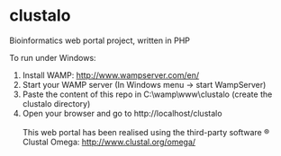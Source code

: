 clustalo
========

Bioinformatics web portal project, written in PHP <br/>


To run under Windows:<br/>
1. Install WAMP: http://www.wampserver.com/en/<br/>
2. Start your WAMP server (In Windows menu -> start WampServer)<br/>
3. Paste the content of this repo in C:\wamp\www\clustalo (create the clustalo directory)<br/>
4. Open your browser and go to http://localhost/clustalo 
<br/><br/>
This web portal has been realised using the third-party software &reg; Clustal Omega: http://www.clustal.org/omega/
